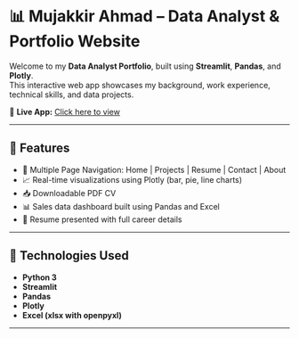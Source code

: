 # 📊 Mujakkir Ahmad – Data Analyst & Portfolio Website

Welcome to my **Data Analyst Portfolio**, built using **Streamlit**, **Pandas**, and **Plotly**.  
This interactive web app showcases my background, work experience, technical skills, and data projects.

🔗 **Live App:** [Click here to view](https://YOUR-STREAMLIT-APP-URL)

---

## 🚀 Features

- 📂 Multiple Page Navigation: Home | Projects | Resume | Contact | About
- 📈 Real-time visualizations using Plotly (bar, pie, line charts)
- 📥 Downloadable PDF CV
- 📊 Sales data dashboard built using Pandas and Excel
- 🧾 Resume presented with full career details

---

## 🧰 Technologies Used

- **Python 3**
- **Streamlit**
- **Pandas**
- **Plotly**
- **Excel (xlsx with openpyxl)**

---


